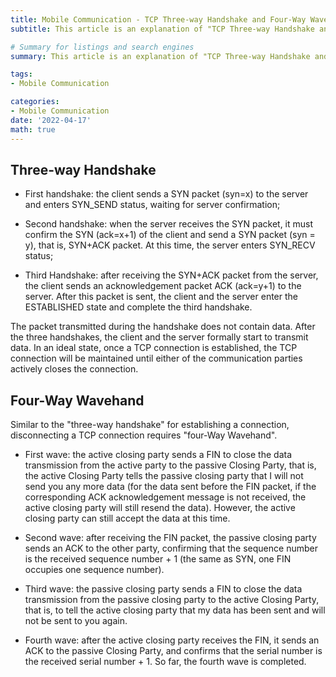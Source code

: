 ```yaml
---
title: Mobile Communication - TCP Three-way Handshake and Four-Way Wavehand
subtitle: This article is an explanation of "TCP Three-way Handshake and Four-Way Wavehand".

# Summary for listings and search engines
summary: This article is an explanation of "TCP Three-way Handshake and Four-Way Wavehand".

tags: 
- Mobile Communication

categories: 
- Mobile Communication
date: '2022-04-17'
math: true
---
```


## Three-way Handshake
- First handshake: the client sends a SYN packet (syn=x) to the server and enters SYN_SEND status, waiting for server confirmation;

- Second handshake: when the server receives the SYN packet, it must confirm the SYN (ack=x+1) of the client and send a SYN packet (syn = y), that is, SYN+ACK packet. At this time, the server enters SYN_RECV status;

- Third Handshake: after receiving the SYN+ACK packet from the server, the client sends an acknowledgement packet ACK (ack=y+1) to the server. After this packet is sent, the client and the server enter the ESTABLISHED state and complete the third handshake.

The packet transmitted during the handshake does not contain data. After the three handshakes, the client and the server formally start to transmit data. In an ideal state, once a TCP connection is established, the TCP connection will be maintained until either of the communication parties actively closes the connection.



## Four-Way Wavehand
Similar to the "three-way handshake" for establishing a connection, disconnecting a TCP connection requires "four-Way Wavehand".

- First wave: the active closing party sends a FIN to close the data transmission from the active party to the passive Closing Party, that is, the active Closing Party tells the passive closing party that I will not send you any more data (for the data sent before the FIN packet, if the corresponding ACK acknowledgement message is not received, the active closing party will still resend the data). However, the active closing party can still accept the data at this time.

- Second wave: after receiving the FIN packet, the passive closing party sends an ACK to the other party, confirming that the sequence number is the received sequence number + 1 (the same as SYN, one FIN occupies one sequence number).

- Third wave: the passive closing party sends a FIN to close the data transmission from the passive closing party to the active Closing Party, that is, to tell the active closing party that my data has been sent and will not be sent to you again.

- Fourth wave: after the active closing party receives the FIN, it sends an ACK to the passive Closing Party, and confirms that the serial number is the received serial number + 1. So far, the fourth wave is completed.
